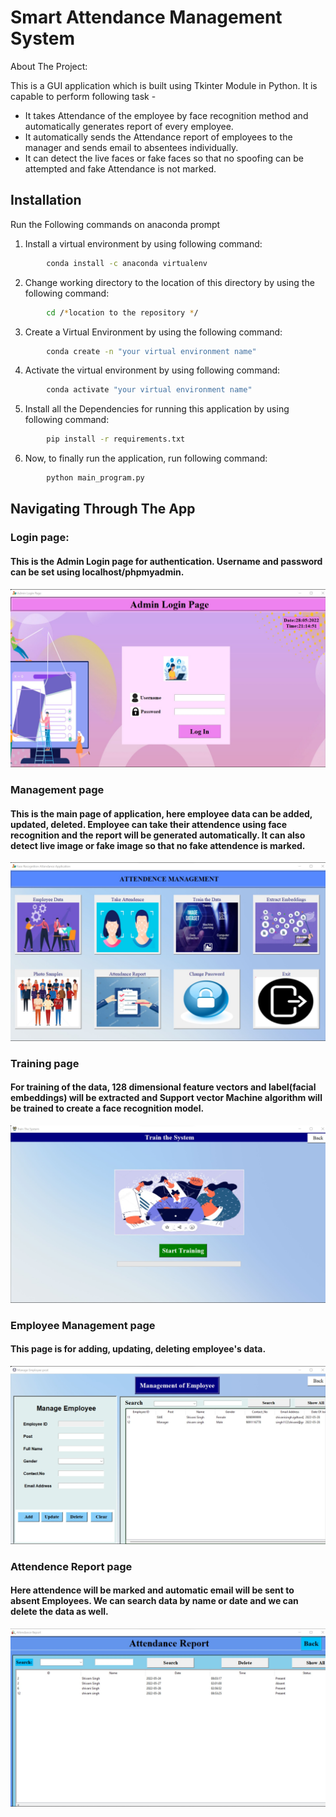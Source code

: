 
# Smart Attendance Management System

About The Project:

This is a GUI application which is built using Tkinter Module in Python.
It is capable to perform following task -

* It takes Attendance of the employee by face recognition method and automatically generates report of every employee.
* It automatically sends the Attendance report of employees to the manager and sends email to absentees individually.
* It can detect the live faces or fake faces so that no spoofing can be attempted and fake Attendance is not marked.
## Installation

Run the Following commands on anaconda prompt

1) Install a virtual environment by using following command:

```bash
        conda install -c anaconda virtualenv
```
 2) Change working directory to the location of this directory by using the following command: 
```bash
        cd /*location to the repository */
```  
3) Create a Virtual Environment by using the following command:
```bash
        conda create -n "your virtual environment name"
```
4) Activate the virtual environment by using following command:
```bash
        conda activate "your virtual environment name"
```  
5) Install all the Dependencies for running this application by using following command:
```bash
        pip install -r requirements.txt
```
6) Now, to finally run the application, run following command:
```bash
        python main_program.py
```

## Navigating Through The App
### Login page:
#### This is the Admin Login page for authentication. Username and password can be set using localhost/phpmyadmin.

![login page](https://github.com/shivanisin02/Employee-Attendence-Management/blob/master/screenshots/login_page.jpg?raw=true)

### Management page
#### This is the main page of application, here employee data can be added, updated, deleted. Employee can take their attendence using face recognition and the report will be generated automatically. It can also detect live image or fake image so that no fake attendence is marked.
![main page](https://github.com/shivanisin02/Employee-Attendence-Management/blob/master/screenshots/main_page.jpg?raw=true)

### Training page
#### For training of the data, 128 dimensional feature vectors and label(facial embeddings) will be extracted and Support vector Machine algorithm will be trained to create a face recognition model. 
![training page](https://github.com/shivanisin02/Employee-Attendence-Management/blob/master/screenshots/training_page.jpg?raw=true)

### Employee Management page
#### This page is for adding, updating, deleting employee's data.
![emp_management page](https://github.com/shivanisin02/Employee-Attendence-Management/blob/master/screenshots/emp_manage_page.jpg?raw=true)

### Attendence Report page
#### Here attendence will be marked and automatic email will be sent to absent Employees. We can search data by name or date and we can delete the data as well.
![Report page](https://github.com/shivanisin02/Employee-Attendence-Management/blob/master/screenshots/report_page.jpg?raw=true)
